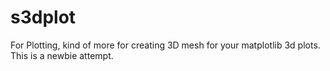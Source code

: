 # s3dplot
For Plotting, kind of more for creating 3D mesh for your matplotlib 3d plots. This is a newbie attempt.
